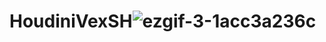 # HoudiniVexSH![ezgif-3-1acc3a236c](https://user-images.githubusercontent.com/46993968/207026354-1c23df61-6709-43cf-bbd3-9ecbae5c3032.gif)
